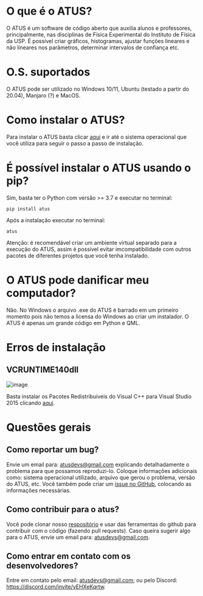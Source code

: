 # O que é o ATUS?

O ATUS é um software de código aberto que auxilia alunos e professores, principalmente, nas disciplinas de Física Experimental do Instituto de Física da USP. É possível criar gráficos, histogramas, ajustar funções lineares e não lineares nos parâmetros, determinar intervalos de confiança etc.

# O.S. suportados

O ATUS pode ser utilizado no Windows 10/11, Ubuntu (testado a partir do 20.04), Manjaro (?) e MacOS.

# Como instalar o ATUS?

Para instalar o ATUS basta clicar [aqui](link) e ir até o sistema operacional que você utiliza para seguir o passo a passo de instalação.

# É possível instalar o ATUS usando o pip?

Sim, basta ter o Python com versão >= 3.7 e executar no terminal:
```
pip install atus
```
Após a instalação executar no terminal:
```
atus
```
Atenção: é recomendável criar um ambiente virtual separado para a execução do ATUS, assim é possível evitar imcompatibilidade com outros pacotes de diferentes projetos que você tenha instalado.

# O ATUS pode danificar meu computador?

Não. No Windows o arquivo .exe do ATUS é barrado em um primeiro momento pois não temos a licensa do Windows ao criar um instalador. O ATUS é apenas um grande código em Python e QML.

# Erros de instalação

## VCRUNTIME140dll

![image](https://user-images.githubusercontent.com/56280982/148629650-78e823fc-2812-467c-800a-de52cce913b4.png)

Basta instalar os Pacotes Redistribuíveis do Visual C++ para Visual Studio 2015 clicando [aqui](https://www.microsoft.com/pt-br/download/details.aspx?id=48145).


# Questões gerais

## Como reportar um bug?

Envie um email para: atusdevs@gmail.com explicando detalhadamente o problema para que possamos reproduzi-lo. Coloque informações adicionais como: sistema operacional utilizado, arquivo que gerou o problema, versão do ATUS, etc.
Você também pode criar um [issue no GitHub](https://github.com/HighEloDevs/Analysis-Tool-for-Undergrad-Students/issues), colocando as informações necessárias.

## Como contribuir para o atus?

Você pode clonar nosso [respositório](https://github.com/HighEloDevs/Analysis-Tool-for-Undergrad-Students/tree/main) e usar das ferramentas do github para contribuir com o código (fazendo pull requests).
Caso queira sugerir algo para o ATUS, envie um email para: atusdevs@gmail.com.

## Como entrar em contato com os desenvolvedores?

Entre em contato pelo email: atusdevs@gmail.com; ou pelo Discord: https://discord.com/invite/yEHXeKqrtw.
